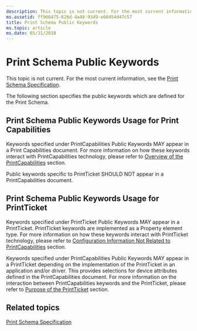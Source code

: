 ```yaml
---
description: This topic is not current. For the most current information, see the Print Schema Specification.
ms.assetid: ff966475-626d-4a48-9349-e60454d47c57
title: Print Schema Public Keywords
ms.topic: article
ms.date: 05/31/2018
---
```


# Print Schema Public Keywords

This topic is not current. For the most current information, see the [Print Schema Specification](https://www.microsoft.com/whdc/xps/printschema.mspx).

The following section specifies the public keywords which are defined for the Print Schema.

## Print Schema Public Keywords Usage for Print Capabilities

Keywords specified under PrintCapabilities Public Keywords MAY appear in a Print Capabilities document. For more information on how these keywords interact with PrintCapabilities technology, please refer to [Overview of the PrintCapabilities](overview-of-the-printcapabilities.md) section.

Public keywords specific to PrintTicket SHOULD NOT appear in a PrintCapabilities document.

## Print Schema Public Keywords Usage for PrintTicket

Keywords specified under PrintTicket Public Keywords MAY appear in a PrintTicket. PrintTicket keywords are implemented as a Property element type. For more information on how these keywords interact with PrintTicket technology, please refer to [Configuration Information Not Related to PrintCapabilities](configuration-information-not-related-to-printcapabilities.md) section.

Keywords specified under PrintCapabilities Public Keywords MAY appear in a PrintTicket depending on the implementation of the PrintTicket in an application and/or driver. This provides selections for device attributes defined in the PrintCapabilities document. For more information on the interaction between PrintCapabilities keywords and the PrintTicket, please refer to [Purpose of the PrintTicket](purpose-of-the-printticket.md) section.

## Related topics

<dl> <dt>

[Print Schema Specification](https://www.microsoft.com/whdc/xps/printschema.mspx)
</dt> </dl>

 

 



